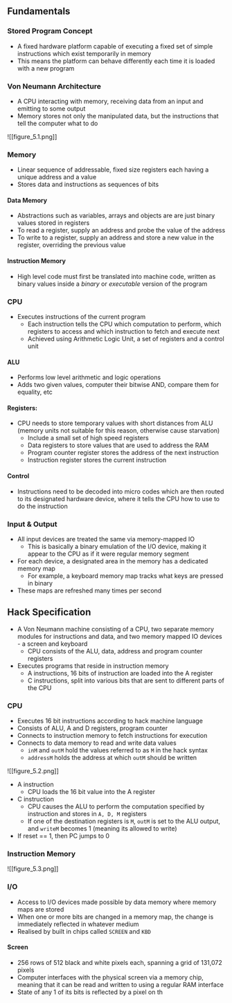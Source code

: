 ## Fundamentals

### Stored Program Concept
- A fixed hardware platform capable of executing a fixed set of simple instructions which exist temporarily in memory
- This means the platform can behave differently each time it is loaded with a new program

### Von Neumann Architecture
- A CPU interacting with memory, receiving data from an input and emitting to some output
- Memory stores not only the manipulated data, but the instructions that tell the computer what to do

![[figure_5.1.png]]

### Memory
- Linear sequence of addressable, fixed size registers each having a unique address and a value
- Stores data and instructions as sequences of bits
#### Data Memory
- Abstractions such as variables, arrays and objects are are just binary values stored in registers
- To read a register, supply an address and probe the value of the address
- To write to a register, supply an address and store a new value in the register, overriding the previous value

#### Instruction Memory
- High level code must first be translated into machine code, written as binary values inside a *binary* or *executable* version of the program

### CPU
- Executes instructions of the current program
	- Each instruction tells the CPU which computation to perform, which registers to access and which instruction to fetch and execute next
	- Achieved using Arithmetic Logic Unit, a set of registers and a control unit

#### ALU
- Performs low level arithmetic and logic operations
- Adds two given values, computer their bitwise AND, compare them for equality, etc

#### Registers:
- CPU needs to store temporary values with short distances from ALU (memory units not suitable for this reason, otherwise cause starvation)
	- Include a small set of high speed registers
	- Data registers to store values that are used to address the RAM
	- Program counter register stores the address of the next instruction
	- Instruction register stores the current instruction

#### Control
- Instructions need to be decoded into micro codes which are then routed to its designated hardware device, where it tells the CPU how to use to do the instruction

### Input & Output
- All input devices are treated the same via memory-mapped IO
	- This is basically a binary emulation of the I/O device, making it appear to the CPU as if it were regular memory segment
- For each device, a designated area in the memory has a dedicated memory map
	- For example, a keyboard memory map tracks what keys are pressed in binary
- These maps are refreshed many times per second

## Hack Specification

- A Von Neumann machine consisting of a CPU, two separate memory modules for instructions and data, and two memory mapped IO devices - a screen and keyboard
	- CPU consists of the ALU, data, address and program counter registers
- Executes programs that reside in instruction memory
	- A instructions, 16 bits of instruction are loaded into the A register
	- C instructions, split into various bits that are sent to different parts of the CPU


### CPU
- Executes 16 bit instructions according to hack machine language
- Consists of ALU, A and D registers, program counter
- Connects to instruction memory to fetch instructions for execution
- Connects to data memory to read and write data values
	- `inM` and `outM` hold the values referred to as `M` in the hack syntax
	- `addressM` holds the address at which `outM` should be written

![[figure_5.2.png]]

- A instruction
	- CPU loads the 16 bit value into the A register
- C instruction
	- CPU causes the ALU to perform the computation specified by instruction and stores in `A, D, M` registers
	- If one of the destination registers is `M`, `outM` is set to the ALU output, and `writeM` becomes 1 (meaning its allowed to write)
- If reset == 1, then PC jumps to 0

### Instruction Memory

![[figure_5.3.png]]

### I/O
- Access to I/O devices made possible by data memory where memory maps are stored
- When one or more bits are changed in a memory map, the change is immediately reflected in whatever medium
- Realised by built in chips called `SCREEN` and `KBD`

#### Screen
- 256 rows of 512 black and white pixels each, spanning a grid of 131,072 pixels
- Computer interfaces with the physical screen via a memory chip, meaning that it can be read and written to using a regular RAM interface
- State of any 1 of its bits is reflected by a pixel on th